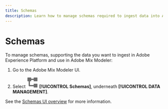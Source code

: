 ```yaml
---
title: Schemas
description: Learn how to manage schemas required to ingest data into Adobe Mix Modeler.
---
```


# Schemas

To manage schemas, supporting the data you want to ingest in Adobe Experience Platform and use in Adobe Mix Modeler:

1. Go to the Adobe Mix Modeler UI.

1. Select ![Schemas](../assets/icons/Schemas.svg) **[!UICONTROL Schemas]**, underneath **[!UICONTROL DATA MANAGEMENT]**. 

See the [Schemas UI overview](https://experienceleague.adobe.com/docs/experience-platform/xdm/ui/overview.html?lang=en) for more information.
